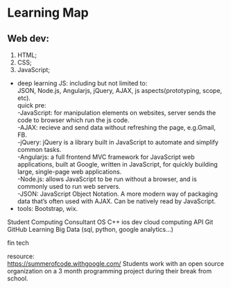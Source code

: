 
<!DOCTYPE html>

<html>

<h1>Learning Map</h1>

<h2>Web dev:</h2>

<ol type="1">
<li>HTML;</li>
<li>CSS;</li>
<li>JavaScript;</li></ol>

<p>
<ul><li>deep learning JS: including but not limited to: 
<br> JSON, Node.js, Angularjs, jQuery, AJAX, js aspects(prototyping, scope, etc).<br>
quick pre: <br> 
-JavaScript: for manipulation elements on websites, server sends the code to browser which run the js code.<br>
-AJAX: recieve and send data without refreshing the page, e.g.Gmail, FB.<br>
-jQuery: jQuery is a library built in JavaScript to automate and simplify common tasks.<br>
-Angularjs: a full frontend MVC framework for JavaScript web applications, built at Google, written in JavaScript,
for quickly building large, single-page web applications. <br>
-Node.js: allows JavaScript to be run without a browser, and is commonly used to run web servers.<br>
-JSON: JavaScript Object Notation. A more modern way of packaging data that’s often used with AJAX. 
Can be natively read by JavaScript.
</li>
<li>tools: Bootstrap, wix.</li></ul>
</p>


<p> 


Student Computing Consultant
OS
C++
ios dev
cloud computing
API
Git
GitHub Learning
Big Data (sql, python, google analytics...)


fin tech


resource: <br>
https://summerofcode.withgoogle.com/ Students work with an open source organization on a 3 month programming project during their break from school.



</html>
